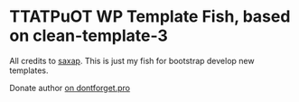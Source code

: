 TTATPuOT WP Template Fish, based on clean-template-3
=================

All credits to <a href="https://github.com/saxap">saxap</a>. This is just my fish for bootstrap develop new templates.


Donate author <a href="http://dontforget.pro/donate/" target="_blank">on dontforget.pro</a>
